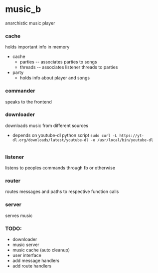# music_b

anarchistic music player

### cache
holds important info in memory

- cache
	- parties -- associates parties to songs
	- threads -- associates listener threads to parties
- party
	- holds info about player and songs

### commander
speaks to the frontend

### downloader
downloads music from different sources

- depends on youtube-dl python script
```sudo curl -L https://yt-dl.org/downloads/latest/youtube-dl -o /usr/local/bin/youtube-dl```
```sudo chmod a+rx /usr/local/bin/youtube-dl
```

### listener
listens to peoples commands through fb or otherwise

### router
routes messages and paths to respective function calls

### server
serves music

### TODO:
- downloader
- music server
- music cache (auto cleanup)
- user interface
- add message handlers
- add route handlers
